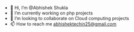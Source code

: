 - 👋 Hi, I’m @Abhishek Shukla
- 🌱 I’m currently working on php projects
- 💞️ I’m looking to collaborate on Cloud computing projects
- 📫 How to reach me abhishektechin25@gmail.com

<!---
Abhis25/Abhis25 is a ✨ special ✨ repository because its `README.md` (this file) appears on your GitHub profile.
You can click the Preview link to take a look at your changes.
--->
